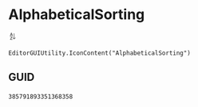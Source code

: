 # AlphabeticalSorting
![](/img/AlphabeticalSorting.png)

``` CSharp
EditorGUIUtility.IconContent("AlphabeticalSorting")
```
## GUID
```
385791893351368358
```
